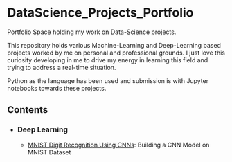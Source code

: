 # DataScience_Projects_Portfolio
Portfolio Space holding my work on Data-Science projects. 

This repository holds various Machine-Learning and Deep-Learning based projects worked by me on personal and professional grounds. I just love this curiosity developing in me to drive my energy in learning this field and trying to address a real-time situation.

Python as the language has been used and submission is with Jupyter notebooks towards these projects.

## Contents

- ### Deep Learning

	- [MNIST Digit Recognition Using CNNs](https://github.com/niveditphoenix/DataScience_Projects_Portfolio/blob/master/Deep%20Learning%20Projects%20Using%20Tensorflow%20%26%20KERAS/MNIST_Digit_Recognition_CNN_DL.ipynb): Building a CNN Model on MNIST Dataset
